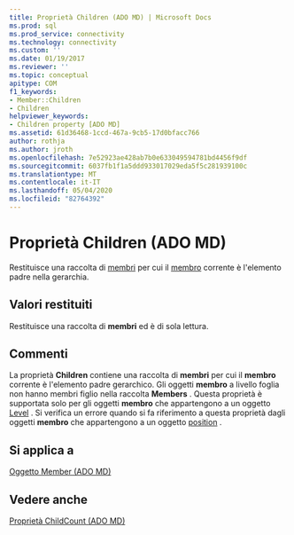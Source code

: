 ```yaml
---
title: Proprietà Children (ADO MD) | Microsoft Docs
ms.prod: sql
ms.prod_service: connectivity
ms.technology: connectivity
ms.custom: ''
ms.date: 01/19/2017
ms.reviewer: ''
ms.topic: conceptual
apitype: COM
f1_keywords:
- Member::Children
- Children
helpviewer_keywords:
- Children property [ADO MD]
ms.assetid: 61d36468-1ccd-467a-9cb5-17d0bfacc766
author: rothja
ms.author: jroth
ms.openlocfilehash: 7e52923ae428ab7b0e633049594781bd4456f9df
ms.sourcegitcommit: 6037fb1f1a5ddd933017029eda5f5c281939100c
ms.translationtype: MT
ms.contentlocale: it-IT
ms.lasthandoff: 05/04/2020
ms.locfileid: "82764392"
---
```

# <a name="children-property-ado-md"></a>Proprietà Children (ADO MD)
Restituisce una raccolta di [membri](../../../ado/reference/ado-md-api/members-collection-ado-md.md) per cui il [membro](../../../ado/reference/ado-md-api/member-object-ado-md.md) corrente è l'elemento padre nella gerarchia.  
  
## <a name="return-values"></a>Valori restituiti  
 Restituisce una raccolta di **membri** ed è di sola lettura.  
  
## <a name="remarks"></a>Commenti  
 La proprietà **Children** contiene una raccolta di **membri** per cui il **membro** corrente è l'elemento padre gerarchico. Gli oggetti **membro** a livello foglia non hanno membri figlio nella raccolta **Members** . Questa proprietà è supportata solo per gli oggetti **membro** che appartengono a un oggetto [Level](../../../ado/reference/ado-md-api/level-object-ado-md.md) . Si verifica un errore quando si fa riferimento a questa proprietà dagli oggetti **membro** che appartengono a un oggetto [position](../../../ado/reference/ado-md-api/position-object-ado-md.md) .  
  
## <a name="applies-to"></a>Si applica a  
 [Oggetto Member (ADO MD)](../../../ado/reference/ado-md-api/member-object-ado-md.md)  
  
## <a name="see-also"></a>Vedere anche  
 [Proprietà ChildCount (ADO MD)](../../../ado/reference/ado-md-api/childcount-property-ado-md.md)
